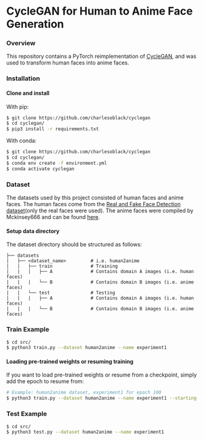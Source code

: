 # CycleGAN for Human to Anime Face Generation

### Overview
This repository contains a PyTorch reimplementation of [CycleGAN](https://arxiv.org/abs/1703.10593), and was used to transform human faces into anime faces.

### Installation

#### Clone and install

With pip:
```bash
$ git clone https://github.com/charlesoblack/cyclegan
$ cd cyclegan/
$ pip3 install -r requirements.txt
```

With conda:
```bash
$ git clone https://github.com/charlesoblack/cyclegan
$ cd cyclegan/
$ conda env create -f environment.yml
$ conda activate cyclegan
```

### Dataset

The datasets used by this project consisted of human faces and anime faces. The human faces come from the [Real and Fake Face Detection dataset](https://www.kaggle.com/ciplab/real-and-fake-face-detection)(only the real faces were used). The anime faces were compiled by Mckinsey666 and can be found [here](https://github.com/bchao1/Anime-Face-Dataset).

#### Setup data directory

The dataset directory should be structured as follows:

    ├── datasets                   
    |   ├── <dataset_name>         # i.e. human2anime
    |   |   ├── train              # Training
    |   |   |   ├── A              # Contains domain A images (i.e. human faces)
    |   |   |   └── B              # Contains domain B images (i.e. anime faces)
    |   |   └── test               # Testing
    |   |   |   ├── A              # Contains domain A images (i.e. human faces)
    |   |   |   └── B              # Contains domain B images (i.e. anime faces)

### Train Example

```bash
$ cd src/
$ python3 train.py --dataset human2anime --name experiment1
```

#### Loading pre-trained weights or resuming training

If you want to load pre-trained weights or resume from a checkpoint, simply add the epoch to resume from:

```bash
# Example: human2anime dataset, experiment1 for epoch 100
$ python3 train.py --dataset human2anime --name experiment1 --starting-epoch 100
```

### Test Example

```bash
$ cd src/
$ python3 test.py --dataset human2anime --name experiment1
```
